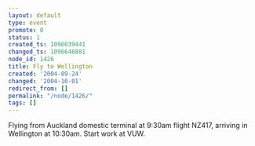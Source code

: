 ```yaml
---
layout: default
type: event
promote: 0
status: 1
created_ts: 1096039441
changed_ts: 1096646881
node_id: 1426
title: Fly to Wellington
created: '2004-09-24'
changed: '2004-10-01'
redirect_from: []
permalink: "/node/1426/"
tags: []
---
```

Flying from Auckland domestic terminal at 9:30am flight NZ417, arriving in Wellington at 10:30am. Start work at VUW.
